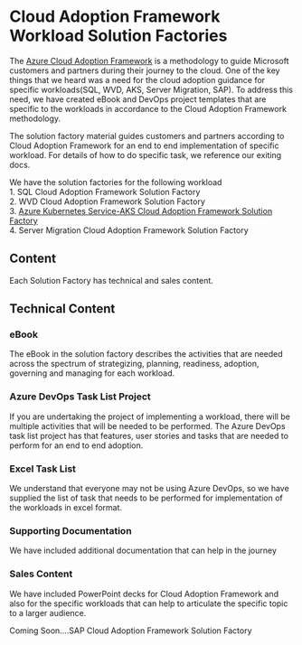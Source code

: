 # Cloud Adoption Framework Workload Solution Factories
The [Azure Cloud Adoption Framework](https://azure.microsoft.com/en-us/cloud-adoption-framework) is a methodology to guide Microsoft customers and partners during their journey to the cloud. One of the key things that we heard was a need for the cloud adoption guidance for specific workloads(SQL, WVD, AKS, Server Migration, SAP). To address this need, we have created eBook and DevOps project templates that are specific to the workloads in accordance to the Cloud Adoption Framework methodology. 

The solution factory material guides customers and partners according to Cloud Adoption Framework for an end to end implementation of specific workload. For details of how to do specific task, we reference our exiting docs. 

We have the solution factories for the following workload  
	1. SQL Cloud Adoption Framework Solution Factory  
	2. WVD Cloud Adoption Framework Solution Factory  
	3. [Azure Kubernetes Service-AKS Cloud Adoption Framework Solution Factory](https://github.com/Azure/AKS_CAF_SolutionFactory)  
	4. Server Migration Cloud Adoption Framework Solution Factory  

## Content   
Each Solution Factory has technical and sales content. 

## Technical Content  
### eBook 
The eBook in the solution factory describes the activities that are needed across the spectrum of strategizing, planning, readiness, adoption, governing and managing for each workload. 

### Azure DevOps Task List Project   
If you are undertaking the project of implementing a workload, there will be multiple activities that will be needed to be performed. 
The Azure DevOps task list project has that features, user stories and tasks that are needed to perform for an end to end adoption.  

### Excel Task List  
We understand that everyone may not be using Azure DevOps, so we have supplied the list of task that needs to be performed for implementation of the workloads in excel format.
 
### Supporting Documentation     
We have included additional documentation that can help in the journey


### Sales Content
We have included PowerPoint decks for Cloud Adoption Framework and also for the specific workloads that can help to articulate the specific topic to a larger audience.  



Coming Soon….SAP Cloud Adoption Framework Solution Factory
